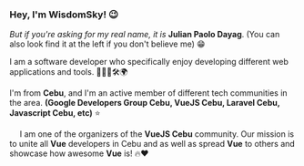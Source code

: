 ### Hey, I'm WisdomSky! 😉


<i>But if you're asking for my real name, it is </i> <strong>Julian Paolo Dayag</strong>. (You can also look find it at the left if you don't believe me) 😁


I am a software developer who specifically enjoy developing different web applications and tools. 👨🏽‍💻🛠🌍

I'm from **Cebu**, and I'm an active member of different tech communities in the area. __(Google Developers Group Cebu, VueJS Cebu, Laravel Cebu, Javascript Cebu, etc)__ ⭐️

<img src="https://raw.githubusercontent.com/gilbarbara/logos/master/logos/vue.svg" width="14" /> I am one of the organizers of the **VueJS Cebu** community. Our mission is to unite all **Vue** developers in Cebu and as well as spread **Vue** to others and showcase how awesome **Vue** is! 🔥❤️
